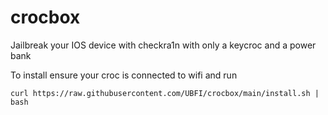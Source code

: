 # crocbox
Jailbreak your IOS device with checkra1n with only a keycroc and a power bank


To install ensure your croc is connected to wifi and run
```
curl https://raw.githubusercontent.com/UBFI/crocbox/main/install.sh | bash
```

